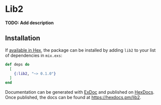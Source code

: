 # Lib2

**TODO: Add description**

## Installation

If [available in Hex](https://hex.pm/docs/publish), the package can be installed
by adding `lib2` to your list of dependencies in `mix.exs`:

```elixir
def deps do
  [
    {:lib2, "~> 0.1.0"}
  ]
end
```

Documentation can be generated with [ExDoc](https://github.com/elixir-lang/ex_doc)
and published on [HexDocs](https://hexdocs.pm). Once published, the docs can
be found at <https://hexdocs.pm/lib2>.

